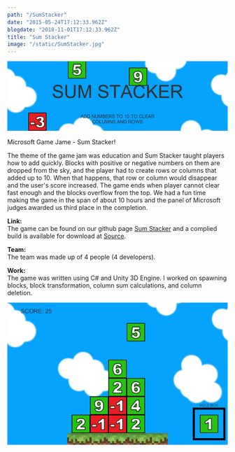 ```yaml
---
path: "/SumStacker"
date: "2015-05-24T17:12:33.962Z"
blogdate: "2018-11-01T17:12:33.962Z"
title: "Sum Stacker"
image: "/static/SumStacker.jpg"
---
```


![](/static/SumStacker.jpg)

Microsoft Game Jame - Sum Stacker!

The theme of the game jam was education and Sum Stacker taught players how to add quickly.
Blocks with positive or negative numbers on them are dropped from the sky, and the player had to create rows or columns that added up to 10.
When that happens, that row or column would disappear and the user's score increased.
The game ends when player cannot clear fast enough and the blocks overflow from the top.
We had a fun time making the game in the span of about 10 hours and the panel of Microsoft judges awarded us third place in the completion.

**Link:**  
The game can be found on our github page [Sum Stacker](https://github.com/krytical/SumStacker) and a complied build is available for download at [Source](https://github.com/krytical/SumStacker/blob/master/SumStacker/Builds/Builds.rar?raw=true).

**Team:**  
The team was made up of 4 people (4 developers). 

**Work:**  
The game was written using C# and Unity 3D Engine.
I worked on spawning blocks, block transformation, column sum calculations, and column deletion.

![](/static/SumStacker2.jpg)